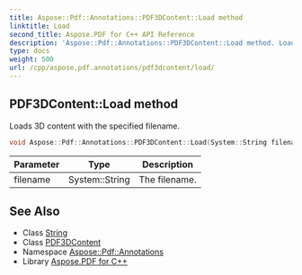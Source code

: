 ```yaml
---
title: Aspose::Pdf::Annotations::PDF3DContent::Load method
linktitle: Load
second_title: Aspose.PDF for C++ API Reference
description: 'Aspose::Pdf::Annotations::PDF3DContent::Load method. Loads 3D content with the specified filename in C++.'
type: docs
weight: 500
url: /cpp/aspose.pdf.annotations/pdf3dcontent/load/
---
```

## PDF3DContent::Load method


Loads 3D content with the specified filename.

```cpp
void Aspose::Pdf::Annotations::PDF3DContent::Load(System::String filename)
```


| Parameter | Type | Description |
| --- | --- | --- |
| filename | System::String | The filename. |

## See Also

* Class [String](../../../system/string/)
* Class [PDF3DContent](../)
* Namespace [Aspose::Pdf::Annotations](../../)
* Library [Aspose.PDF for C++](../../../)
